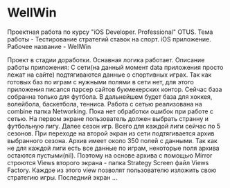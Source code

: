# WellWin
Проектная работа по курсу "iOS Developer. Professional" OTUS.
Тема работы - Тестирование стратегий ставок на спорт. iOS приложение.
Рабочее название - WellWin

Проект в стадии доработки. Оснавная логика работает. 
Описание работы приложения:
С сети(на данный момент data приложения просто лежат на сайте) подтягиваются данные о спортивных играх. Так как готовых баз по играм с нужными полями в сети нет,
для этого приложения писался парсер сайтов букмекерских контор. Сейчас база собранна только для футбола. В дальнейшем будет база для хоккея, волейбола, баскетбола,
тенниса. Работа с сетью реализована на combine папка Networking. Пока нет обработки ошибок при работе с сетью. На первом экране пользователь должен выбрать странну
и футбольную лигу. Далее сезон игр. Всего для каждой лиги сейчас по 5 сезонов. При переходе на второй экран из сети подтягивается архив выбранного сезона. Архив
имеет около 350 полей с данными. Так как не для каждой лиги есть все данные по играм, некоторые поля архива остаются пустыми(nil). Поэтому на основе архива с 
помощью Mirror строются Views второго экрана - папка Strategy Screen файл Views Factory. Каждое из этого view позволят пользователю изложить свою стратегию игры.
Последний экран ...

